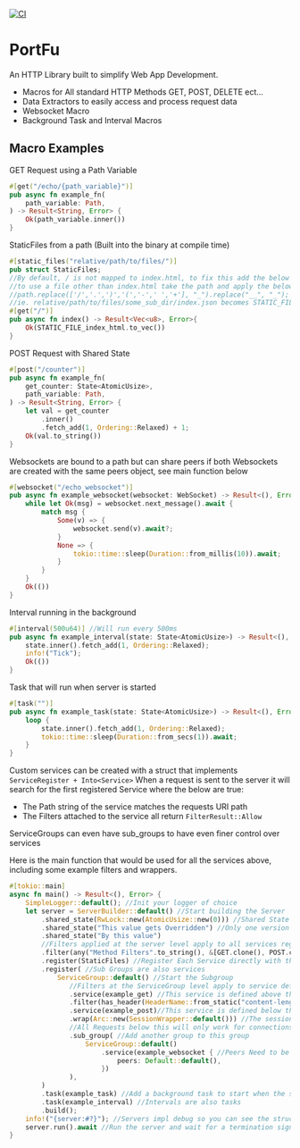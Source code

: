 [![CI](https://github.com/GalactechsLLC/dg_fast_farmer/actions/workflows/ci.yml/badge.svg)](https://github.com/GalactechsLLC/dg_fast_farmer/actions/workflows/ci.yml)

PortFu
=====

An HTTP Library built to simplify Web App Development. 
- Macros for All standard HTTP Methods GET, POST, DELETE ect...
- Data Extractors to easily access and process request data
- Websocket Macro
- Background Task and Interval Macros

Macro Examples
--------
GET Request using a Path Variable
```rust
#[get("/echo/{path_variable}")]
pub async fn example_fn(
    path_variable: Path,
) -> Result<String, Error> {
    Ok(path_variable.inner())
}
```
StaticFiles from a path (Built into the binary at compile time)
```rust
#[static_files("relative/path/to/files/")]
pub struct StaticFiles;
//By default, / is not mapped to index.html, to fix this add the below
//to use a file other than index.html take the path and apply the below function
//path.replace(['/','.',')','(','-',' ','+'], "_").replace("__", "_");
//ie. relative/path/to/files/some_sub_dir/index.json becomes STATIC_FILE_some_sub_dir_index_json
#[get("/")]
pub async fn index() -> Result<Vec<u8>, Error>{
    Ok(STATIC_FILE_index_html.to_vec())
}
```
POST Request with Shared State
```rust
#[post("/counter")]
pub async fn example_fn(
    get_counter: State<AtomicUsize>,
    path_variable: Path,
) -> Result<String, Error> {
    let val = get_counter
        .inner()
        .fetch_add(1, Ordering::Relaxed) + 1;
    Ok(val.to_string())
}
```
Websockets are bound to a path but can share peers if both Websockets
are created with the same peers object, see main function below
```rust
#[websocket("/echo_websocket")]
pub async fn example_websocket(websocket: WebSocket) -> Result<(), Error> {
    while let Ok(msg) = websocket.next_message().await {
        match msg {
            Some(v) => {
                websocket.send(v).await?;
            }
            None => {
                tokio::time::sleep(Duration::from_millis(10)).await;
            }
        }
    }
    Ok(())
}
```
Interval running in the background
```rust
#[interval(500u64)] //Will run every 500ms
pub async fn example_interval(state: State<AtomicUsize>) -> Result<(), Error> {
    state.inner().fetch_add(1, Ordering::Relaxed);
    info!("Tick");
    Ok(())
}
```
Task that will run when server is started
```rust
#[task("")]
pub async fn example_task(state: State<AtomicUsize>) -> Result<(), Error> {
    loop {
        state.inner().fetch_add(1, Ordering::Relaxed);
        tokio::time::sleep(Duration::from_secs(1)).await;
    }
}
```

Custom services can be created with a struct that implements ```ServiceRegister + Into<Service>```
When a request is sent to the server it will search for the first registered Service where the below are true:
- The Path string of the service matches the requests URI path
- The Filters attached to the service all return ```FilterResult::Allow```

ServiceGroups can even have sub_groups to have even finer control over services

Here is the main function that would be used for all the services above, including some example filters and wrappers.
```rust
#[tokio::main]
async fn main() -> Result<(), Error> {
    SimpleLogger::default(); //Init your logger of choice
    let server = ServerBuilder::default() //Start building the Server
        .shared_state(RwLock::new(AtomicUsize::new(0))) //Shared State Data is auto wrapped in an Arc
        .shared_state("This value gets Overridden") //Only one version of a type can exist in the Shared data, to get around this use a wrapper struct/enum
        .shared_state("By this value")
        //Filters applied at the server level apply to all services regardless of when they were registered
        .filter(any("Method Filters".to_string(), &[GET.clone(), POST.clone(), PUT.clone(), DELETE.clone()]))
        .register(StaticFiles) //Register Each Service directly with the server
        .register( //Sub Groups are also services
            ServiceGroup::default() //Start the Subgroup
               //Filters at the ServiceGroup level apply to service defined below them only, this is the same with any wrappers
               .service(example_get) //This service is defined above the filter and will not have the filter applied
               .filter(has_header(HeaderName::from_static("content-length")))
               .service(example_post)//This service is defined below the filter and will have the filter applied
               .wrap(Arc::new(SessionWrapper::default())) //The session wrapper will create a session using cookies for each connection
               //All Requests below this will only work for connections that have a session and send the cookie with requests
               .sub_group( //Add another group to this group
                   ServiceGroup::default()
                       .service(example_websocket { //Peers Need to be defined for a websocket, to share peers pass the same map to multiple websockets
                           peers: Default::default(),
                       })
               ),
        )
        .task(example_task) //Add a background task to start when the server is started
        .task(example_interval) //Intervals are also tasks
        .build();
    info!("{server:#?}"); //Servers impl debug so you can see the structure
    server.run().await //Run the server and wait for a termination signal
}
```

